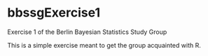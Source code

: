 bbssgExercise1
==============

Exercise 1 of the Berlin Bayesian Statistics Study Group

This is a simple exercise meant to get the group acquainted with R.
